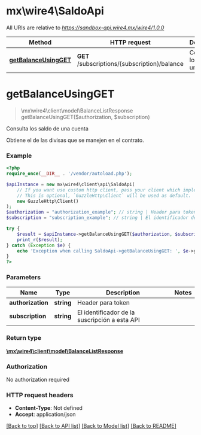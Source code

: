 # mx\wire4\SaldoApi

All URIs are relative to *https://sandbox-api.wire4.mx/wire4/1.0.0*

Method | HTTP request | Description
------------- | ------------- | -------------
[**getBalanceUsingGET**](SaldoApi.md#getbalanceusingget) | **GET** /subscriptions/{subscription}/balance | Consulta los saldo de una cuenta

# **getBalanceUsingGET**
> \mx\wire4\client\model\BalanceListResponse getBalanceUsingGET($authorization, $subscription)

Consulta los saldo de una cuenta

Obtiene el de las divisas que se manejen en el contrato.

### Example
```php
<?php
require_once(__DIR__ . '/vendor/autoload.php');

$apiInstance = new mx\wire4\client\api\SaldoApi(
    // If you want use custom http client, pass your client which implements `GuzzleHttp\ClientInterface`.
    // This is optional, `GuzzleHttp\Client` will be used as default.
    new GuzzleHttp\Client()
);
$authorization = "authorization_example"; // string | Header para token
$subscription = "subscription_example"; // string | El identificador de la suscripción a esta API

try {
    $result = $apiInstance->getBalanceUsingGET($authorization, $subscription);
    print_r($result);
} catch (Exception $e) {
    echo 'Exception when calling SaldoApi->getBalanceUsingGET: ', $e->getMessage(), PHP_EOL;
}
?>
```

### Parameters

Name | Type | Description  | Notes
------------- | ------------- | ------------- | -------------
 **authorization** | **string**| Header para token |
 **subscription** | **string**| El identificador de la suscripción a esta API |

### Return type

[**\mx\wire4\client\model\BalanceListResponse**](../Model/BalanceListResponse.md)

### Authorization

No authorization required

### HTTP request headers

 - **Content-Type**: Not defined
 - **Accept**: application/json

[[Back to top]](#) [[Back to API list]](../../README.md#documentation-for-api-endpoints) [[Back to Model list]](../../README.md#documentation-for-models) [[Back to README]](../../README.md)

